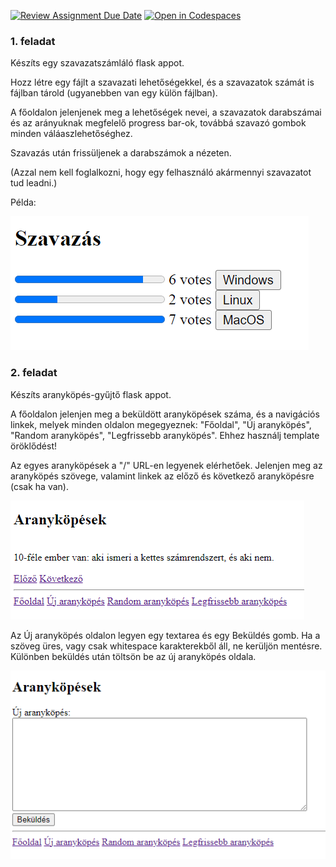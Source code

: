 [![Review Assignment Due Date](https://classroom.github.com/assets/deadline-readme-button-24ddc0f5d75046c5622901739e7c5dd533143b0c8e959d652212380cedb1ea36.svg)](https://classroom.github.com/a/SFXAZa43)
[![Open in Codespaces](https://classroom.github.com/assets/launch-codespace-7f7980b617ed060a017424585567c406b6ee15c891e84e1186181d67ecf80aa0.svg)](https://classroom.github.com/open-in-codespaces?assignment_repo_id=12507064)
### 1. feladat

Készíts egy szavazatszámláló flask appot.

Hozz létre egy fájlt a szavazati lehetőségekkel, és a szavazatok számát is fájlban tárold (ugyanebben van egy külön fájlban).

A főoldalon jelenjenek meg a lehetőségek nevei, a szavazatok darabszámai és az arányuknak megfelelő progress bar-ok, továbbá szavazó gombok minden váláaszlehetőséghez.

Szavazás után frissüljenek a darabszámok a nézeten.

(Azzal nem kell foglalkozni, hogy egy felhasználó akármennyi szavazatot tud leadni.)

Példa:

![](voting.png)

### 2. feladat

Készíts aranyköpés-gyűjtő flask appot.

A főoldalon jelenjen meg a beküldött aranyköpések száma, és a navigációs linkek, melyek minden oldalon megegyeznek: "Főoldal", "Új aranyköpés", "Random aranyköpés", "Legfrissebb aranyköpés".
Ehhez használj template öröklődést!

Az egyes aranyköpések a "/<id>" URL-en legyenek elérhetőek. Jelenjen meg az aranyköpés szövege, valamint linkek az előző és következő aranyköpésre (csak ha van).

![](view_quote.png)

Az Új aranyköpés oldalon legyen egy textarea és egy Beküldés gomb. Ha a szöveg üres, vagy csak whitespace karakterekből áll, ne kerüljön mentésre. Különben beküldés után töltsön be az új aranyköpés oldala.

![](new_quote.png)
